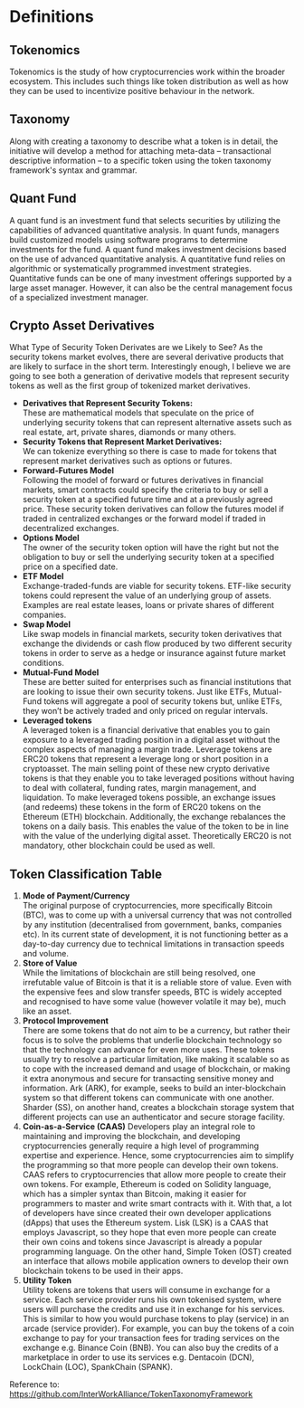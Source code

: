 # **Definitions**

## **Tokenomics**
Tokenomics is the study of how cryptocurrencies work within the broader ecosystem. This includes such things like token distribution as well as how they can be used to incentivize positive behaviour in the network.

## **Taxonomy**
Along with creating a taxonomy to describe what a token is in detail, the initiative will develop a method for attaching meta-data – transactional descriptive information – to a specific token using the token taxonomy framework's syntax and grammar.

## **Quant Fund**
A quant fund is an investment fund that selects securities by utilizing the capabilities of advanced quantitative analysis. In quant funds, managers build customized models using software programs to determine investments for the fund. 
A quant fund makes investment decisions based on the use of advanced quantitative analysis.
A quantitative fund relies on algorithmic or systematically programmed investment strategies. Quantitative funds can be one of many investment offerings supported by a large asset manager. However, it can also be the central management focus of a specialized investment manager. 

## **Crypto Asset Derivatives**
What Type of Security Token Derivates are we Likely to See?
As the security tokens market evolves, there are several derivative products that are likely to surface in the short term. Interestingly enough, I believe we are going to see both a generation of derivative models that represent security tokens as well as the first group of tokenized market derivatives.
* **Derivatives that Represent Security Tokens:**  
These are mathematical models that speculate on the price of underlying security tokens that can represent alternative assets such as real estate, art, private shares, diamonds or many others.  
* **Security Tokens that Represent Market Derivatives:**  
We can tokenize everything so there is case to made for tokens that represent market derivatives such as options or futures.  
* **Forward-Futures Model**  
Following the model of forward or futures derivatives in financial markets, smart contracts could specify the criteria to buy or sell a security token at a specified future time and at a previously agreed price. These security token derivatives can follow the futures model if traded in centralized exchanges or the forward model if traded in decentralized exchanges.  
* **Options Model**  
The owner of the security token option will have the right but not the obligation to buy or sell the underlying security token at a specified price on a specified date.  
* **ETF Model**  
Exchange-traded-funds are viable for security tokens. ETF-like security tokens could represent the value of an underlying group of assets. Examples are real estate leases, loans or private shares of different companies.  
* **Swap Model**  
Like swap models in financial markets, security token derivatives that exchange the dividends or cash flow produced by two different security tokens in order to serve as a hedge or insurance against future market conditions.  
* **Mutual-Fund Model**  
These are better suited for enterprises such as financial institutions that are looking to issue their own security tokens. Just like ETFs, Mutual-Fund tokens will aggregate a pool of security tokens but, unlike ETFs, they won’t be actively traded and only priced on regular intervals. 
* **Leveraged tokens**  
A leveraged token is a financial derivative that enables you to gain exposure to a leveraged trading position in a digital asset without the complex aspects of managing a margin trade. Leverage tokens are ERC20 tokens that represent a leverage long or short position in a cryptoasset. The main selling point of these new crypto derivative tokens is that they enable you to take leveraged positions without having to deal with collateral, funding rates, margin management, and liquidation.
To make leveraged tokens possible, an exchange issues (and redeems) these tokens in the form of ERC20 tokens on the Ethereum (ETH) blockchain. Additionally, the exchange rebalances the tokens on a daily basis. This enables the value of the token to be in line with the value of the underlying digital asset. Theoretically ERC20 is not mandatory, other blockchain could be used as well.

## **Token Classification Table**  
1. **Mode of Payment/Currency**  
The original purpose of cryptocurrencies, more specifically Bitcoin (BTC), was to come up with a universal currency that was not controlled by any institution (decentralised from government, banks, companies etc). In its current state of development, it is not functioning better as a day-to-day currency due to technical limitations in transaction speeds and volume.  
2. **Store of Value**  
While the limitations of blockchain are still being resolved, one irrefutable value of Bitcoin is that it is a reliable store of value. Even with the expensive fees and slow transfer speeds, BTC is widely accepted and recognised to have some value (however volatile it may be), much like an asset.  
3. **Protocol Improvement**  
There are some tokens that do not aim to be a currency, but rather their focus is to solve the problems that underlie blockchain technology so that the technology can advance for even more uses. These tokens usually try to resolve a particular limitation, like making it scalable so as to cope with the increased demand and usage of blockchain, or making it extra anonymous and secure for transacting sensitive money and information. Ark (ARK), for example, seeks to build an inter-blockchain system so that different tokens can communicate with one another. Sharder (SS), on another hand, creates a blockchain storage system that different projects can use an authenticator and secure storage facility.  
4. **Coin-as-a-Service (CAAS)**
Developers play an integral role to maintaining and improving the blockchain, and developing cryptocurrencies generally require a high level of programming expertise and experience. Hence, some cryptocurrencies aim to simplify the programming so that more people can develop their own tokens.
CAAS refers to cryptocurrencies that allow more people to create their own tokens. For example, Ethereum is coded on Solidity language, which has a simpler syntax than Bitcoin, making it easier for programmers to master and write smart contracts with it. With that, a lot of developers have since created their own developer applications (dApps) that uses the Ethereum system. Lisk (LSK) is a CAAS that employs Javascript, so they hope that even more people can create their own coins and tokens since Javascript is already a popular programming language. On the other hand, Simple Token (OST) created an interface that allows mobile application owners to develop their own blockchain tokens to be used in their apps.  
5. **Utility Token**  
Utility tokens are tokens that users will consume in exchange for a service. Each service provider runs his own tokenised system, where users will purchase the credits and use it in exchange for his services. This is similar to how you would purchase tokens to play (service) in an arcade (service provider).
For example, you can buy the tokens of a coin exchange to pay for your transaction fees for trading services on the exchange e.g. Binance Coin (BNB). You can also buy the credits of a marketplace in order to use its services e.g. Dentacoin (DCN), LockChain (LOC), SpankChain (SPANK).

Reference to:
https://github.com/InterWorkAlliance/TokenTaxonomyFramework

